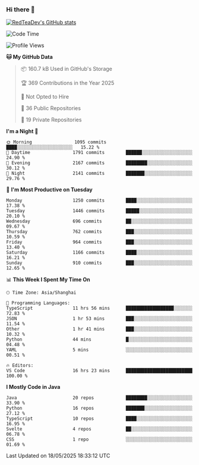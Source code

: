 ### Hi there 👋

<!--
**RedTeaDev/RedTeaDev** is a ✨ _special_ ✨ repository because its `README.md` (this file) appears on your GitHub profile.

Here are some ideas to get you started:

- 🔭 I’m currently working on ...
- 🌱 I’m currently learning ...
- 👯 I’m looking to collaborate on ...
- 🤔 I’m looking for help with ...
- 💬 Ask me about ...
- 📫 How to reach me: ...
- 😄 Pronouns: ...
- ⚡ Fun fact: ...
-->

<!--
[![wakatime](https://wakatime.com/badge/user/6b101ed0-04c0-4490-9283-eb61f2efff96.svg)](https://wakatime.com/@6b101ed0-04c0-4490-9283-eb61f2efff96)
!-->

[![RedTeaDev's GitHub stats](https://github-readme-stats.vercel.app/api?username=RedTeaDev\&include_all_commits=true)](https://github.com/anuraghazra/github-readme-stats)
<!--
[![willianrod's wakatime stats](https://github-readme-stats.vercel.app/api/wakatime?username=RedTeaDev)](https://github.com/anuraghazra/github-readme-stats)
!-->
<!--START_SECTION:waka-->
![Code Time](http://img.shields.io/badge/Code%20Time-3%2C235%20hrs%2014%20mins-blue)

![Profile Views](http://img.shields.io/badge/Profile%20Views-0-blue)

**🐱 My GitHub Data** 

> 📦 160.7 kB Used in GitHub's Storage 
 > 
> 🏆 369 Contributions in the Year 2025
 > 
> 🚫 Not Opted to Hire
 > 
> 📜 36 Public Repositories 
 > 
> 🔑 19 Private Repositories 
 > 
**I'm a Night 🦉** 

```text
🌞 Morning                1095 commits        ████░░░░░░░░░░░░░░░░░░░░░   15.22 % 
🌆 Daytime                1791 commits        ██████░░░░░░░░░░░░░░░░░░░   24.90 % 
🌃 Evening                2167 commits        ████████░░░░░░░░░░░░░░░░░   30.12 % 
🌙 Night                  2141 commits        ███████░░░░░░░░░░░░░░░░░░   29.76 % 
```
📅 **I'm Most Productive on Tuesday** 

```text
Monday                   1250 commits        ████░░░░░░░░░░░░░░░░░░░░░   17.38 % 
Tuesday                  1446 commits        █████░░░░░░░░░░░░░░░░░░░░   20.10 % 
Wednesday                696 commits         ██░░░░░░░░░░░░░░░░░░░░░░░   09.67 % 
Thursday                 762 commits         ███░░░░░░░░░░░░░░░░░░░░░░   10.59 % 
Friday                   964 commits         ███░░░░░░░░░░░░░░░░░░░░░░   13.40 % 
Saturday                 1166 commits        ████░░░░░░░░░░░░░░░░░░░░░   16.21 % 
Sunday                   910 commits         ███░░░░░░░░░░░░░░░░░░░░░░   12.65 % 
```


📊 **This Week I Spent My Time On** 

```text
🕑︎ Time Zone: Asia/Shanghai

💬 Programming Languages: 
TypeScript               11 hrs 56 mins      ██████████████████░░░░░░░   72.83 % 
JSON                     1 hr 53 mins        ███░░░░░░░░░░░░░░░░░░░░░░   11.54 % 
Other                    1 hr 41 mins        ███░░░░░░░░░░░░░░░░░░░░░░   10.32 % 
Python                   44 mins             █░░░░░░░░░░░░░░░░░░░░░░░░   04.48 % 
YAML                     5 mins              ░░░░░░░░░░░░░░░░░░░░░░░░░   00.51 % 

🔥 Editors: 
VS Code                  16 hrs 23 mins      █████████████████████████   100.00 % 
```

**I Mostly Code in Java** 

```text
Java                     20 repos            ████████░░░░░░░░░░░░░░░░░   33.90 % 
Python                   16 repos            ███████░░░░░░░░░░░░░░░░░░   27.12 % 
TypeScript               10 repos            ████░░░░░░░░░░░░░░░░░░░░░   16.95 % 
Svelte                   4 repos             ██░░░░░░░░░░░░░░░░░░░░░░░   06.78 % 
CSS                      1 repo              ░░░░░░░░░░░░░░░░░░░░░░░░░   01.69 % 
```




 Last Updated on 18/05/2025 18:33:12 UTC
<!--END_SECTION:waka-->


